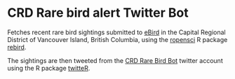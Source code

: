 CRD Rare bird alert Twitter Bot
=================

Fetches recent rare bird sightings submitted to [eBird](http://www.ebird.org) 
in the Capital Regional District of Vancouver Island, British Columbia, using 
the [ropensci](http://ropensci.org/) R package 
[rebird](http://ropensci.org/tutorials/rebird_tutorial.html).

The sightings are then tweeted from the [CRD Rare Bird Bot](https://twitter.com/crd_rare_bird) twitter account using the R package 
[twitteR](https://github.com/geoffjentry/twitteR).